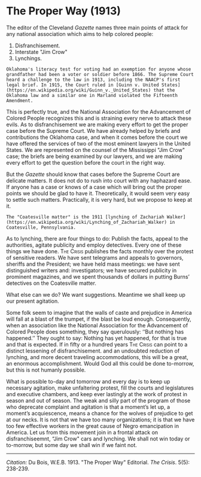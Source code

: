 # The Proper Way (1913)

The editor of the Cleveland *Gazette* names three main points of attack for any national association which aims to help colored people:

1. Disfranchisement.
2. Interstate "Jim Crow"
3. Lynchings.


```{margin}
Oklahoma's literacy test for voting had an exemption for anyone whose grandfather had been a voter or soldier before 1866. The Supreme Court heard a challenge to the law in 1913, including the NAACP's first legal brief. In 1915, the Court ruled in [Guinn v. United States](https://en.wikipedia.org/wiki/Guinn_v._United_States) that the Oklahoma law and a similar one in Marland violated the Fifteenth Amendment.
```


This is perfectly true, and the National Association for the Advancement of Colored People recognizes this and is straining every nerve to attack these evils. As to disfranchisement we are making every effort to get the proper case before the Supreme Court. We have already helped by briefs and contributions the Oklahoma case, and when it comes before the court we have offered the services of two of the most eminent lawyers in the United States. We are represented on the counsel of the Mississippi "Jim Crow" case; the briefs are being examined by our lawyers, and we are making every effort to get the question before the court in the right way.

But the *Gazette* should know that cases before the Supreme Court are delicate matters. It does not do to rush into court with any haphazard ease. If anyone has a case or knows of a case which will bring out the proper points we should be glad to have it. Theoretically, it would seem very easy to settle such matters. Practically, it is very hard, but we propose to keep at it.

```{margin}
The "Coatesville matter" is the 1911 [lynching of Zachariah Walker](https://en.wikipedia.org/wiki/Lynching_of_Zachariah_Walker) in Coatesville, Pennsylvania.
```

As to lynching, there are four things to do: Publish the facts, appeal to the authorities, agitate publicity and employ detectives. Every one of these things we have done. <span style="font-variant:small-caps;">The Crisis</span> publishes the facts monthly over the protest of sensitive readers. We have sent telegrams and appeals to governors, sheriffs and the President; we have held mass meetings: we have sent distinguished writers and: investigators; we have secured publicity in prominent magazines, and we spent thousands of dollars in putting Burns’ detectives on the Coatesville matter.

What else can we do? We want suggestions. Meantime we shall keep up our present agitation.

Some folk seem to imagine that the walls of caste and prejudice in America will fall at a blast of the trumpet, if the blast be loud enough. Consequently, when an association like the National Association for the Advancement of Colored People does something, they say querulously: ‘‘But nothing has happened.’’ They ought to say: Nothing has yet happened, for that is true and that is expected. If in fifty or a hundred years <span style="font-variant:small-caps;">The Crisis</span> can point to a distinct lessening of disfranchisement. and an undoubted reduction of lynching, and more decent traveling accommodations, this will be a great, an enormous accomplishment. Would God all this could be done to-morrow, but this is not humanly possible.

What is possible to-day and tomorrow and every day is to keep up necessary agitation, make unfaltering protest, fill the courts and legislatures and executive chambers, and keep ever lastingly at the work of protest in season and out of season. The weak and silly part of the program of those who deprecate complaint and agitation is that a moment’s let up, a moment’s acquiescence, means a chance for the wolves of prejudice to get at our necks. It is not that we have too many organizations; it is that we have too few effective workers in the great cause of Negro emancipation in America. Let us from this movement join in a frontal attack on disfranchiseemnt, “Jim Crow" cars and lynching. We shall not win today or to-morrow, but some day we shall win if we faint not.


______________
*Citation:* Du Bois, W.E.B. 1913. "The Proper Way" Editorial. *The Crisis*. 5(5): 238-239.
